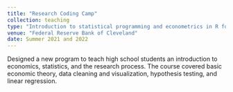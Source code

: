 ```yaml
---
title: "Research Coding Camp"
collection: teaching
type: "Introduction to statistical programming and econometrics in R for high school students"
venue: "Federal Reserve Bank of Cleveland"
date: Summer 2021 and 2022
---
```


Designed a new program to teach high school students an introduction to economics, statistics, and the research process. The course covered basic economic theory, data cleaning and visualization, hypothesis testing, and linear regression. 


